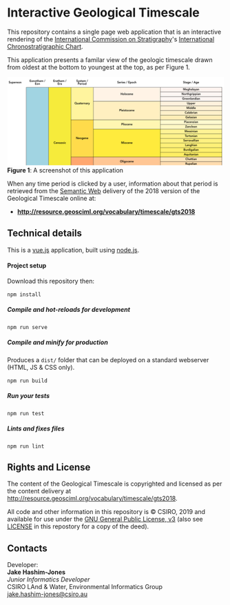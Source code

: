 # Interactive Geological Timescale
This repository contains a single page web application that is an interactive rendering of the [International Commission on Stratigraphy](http://www.stratigraphy.org)'s [International Chronostratigraphic Chart](http://www.stratigraphy.org/index.php/ics-chart-timescale).

This application presents a familar view of the geologic timescale drawn from oldest at the bottom to youngest at the top, as per Figure 1.

![](screenshot.png)
**Figure 1**: A screenshot of this application

When any time period is clicked by a user, information about that period is retrieved from the [Semantic Web](https://www.w3.org/standards/semanticweb/) delivery of the 2018 version of the Geological Timescale online at:

* **<http://resource.geosciml.org/vocabulary/timescale/gts2018>**


## Technical details
This is a [vue.js](https://vuejs.org/) application, built using [node.js](https://nodejs.org/en/).

#### Project setup
Download this repository then:
```
npm install
```

##### Compile and hot-reloads for development
```
npm run serve
```

##### Compile and minify for production
Produces a `dist/` folder that can be deployed on a standard webserver (HTML, JS & CSS only).
```
npm run build
```

##### Run your tests
```
npm run test
```

##### Lints and fixes files
```
npm run lint
```

## Rights and License
The content of the Geological Timescale is copyrighted and licensed as per the content delivery at <http://resource.geosciml.org/vocabulary/timescale/gts2018>.

All code and other information in this repository is &copy; CSIRO, 2019 and available for use under the [GNU General Public License, v3](https://www.gnu.org/licenses/gpl-3.0.en.html) (also see [LICENSE](LICENSE) in this repostory for a copy of the deed).


## Contacts
Developer:  
**Jake Hashim-Jones**  
*Junior Informatics Developer*  
CSIRO LAnd & Water, Environmental Informatics Group  
<jake.hashim-jones@csiro.au>  
